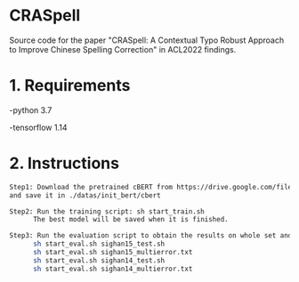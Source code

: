 # CRASpell
Source code for the paper "CRASpell: A Contextual Typo Robust Approach to Improve Chinese Spelling Correction" in ACL2022 findings.

# 1. Requirements
   -python 3.7
   
   -tensorflow 1.14

# 2. Instructions
 ```bash
Step1: Download the pretrained cBERT from https://drive.google.com/file/d/1cqSTpn7r9pnDcvMoM3BbX1X67JsPdZ8_/view?usp=sharing (our previous work), 
and save it in ./datas/init_bert/cbert

Step2: Run the training script: sh start_train.sh
       The best model will be saved when it is finished.

Step3: Run the evaluation script to obtain the results on whole set and multi-typo set, respectively:
       sh start_eval.sh sighan15_test.sh
       sh start_eval.sh sighan15_multierror.txt
       sh start_eval.sh sighan14_test.sh
       sh start_eval.sh sighan14_multierror.txt
```
